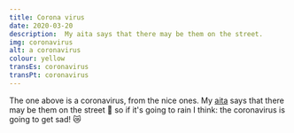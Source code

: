 ```yaml
---
title: Corona virus
date: 2020-03-20
description:  My aita says that there may be them on the street.
img: coronavirus
alt: a coronavirus
colour: yellow
transEs: coronavirus
transPt: coronavirus
---
```


The one above is a coronavirus, from the nice ones. My [aita](https://translate.google.com/?sl=eu&tl=en&text=aita&op=translate) says that there may be them on the street 🦠 so if it's going to rain I think: the coronavirus is going to get sad! 😿
